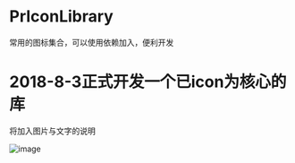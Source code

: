 # PrIconLibrary
常用的图标集合，可以使用依赖加入，便利开发

# 2018-8-3正式开发一个已icon为核心的库

将加入图片与文字的说明

![image](https://github.com/xiguanxingxiahuaxian/PrIconLibrary/blob/master/app/src/main/res/mipmap-hdpi/pr_left_blue.png)


